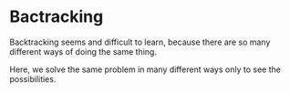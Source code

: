 # Bactracking

Backtracking seems and difficult to learn, because there are so many different ways of doing the same thing.

Here, we solve the same problem in many different ways only to see the possibilities.
 